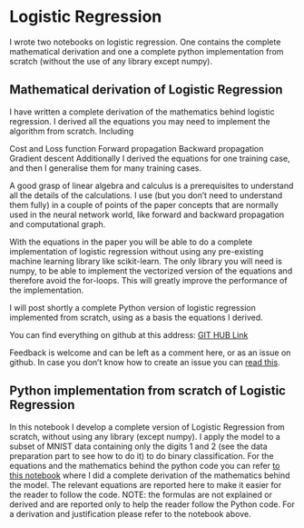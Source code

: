 # Logistic Regression

I wrote two notebooks on logistic regression. One contains the complete
mathematical derivation and one a complete python implementation
from scratch (without the use of any library except numpy).

## Mathematical derivation of Logistic Regression

I have written a complete derivation of the mathematics behind logistic regression. I derived all the equations you may need to implement the algorithm from scratch. Including

Cost and Loss function 
Forward propagation
Backward propagation
Gradient descent
Additionally I derived the equations for one training case, and then I generalise them for many training cases.

A good grasp of linear algebra and calculus is a prerequisites to understand all the details of the calculations. I use (but you don’t need to understand them fully) in a couple of points of the paper concepts that are normally used in the neural network world, like forward and backward propagation and computational graph.

With the equations in the paper you will be able to do a complete implementation of logistic regression without using any pre-existing machine learning library like scikit-learn. The only library you will need is numpy, to be able to implement the vectorized version of the equations and therefore avoid the for-loops. This will greatly improve the performance of the implementation.

I will post shortly a complete Python version of logistic regression implemented from scratch, using as a basis the equations I derived.

You can find everything on github at this address: [GIT HUB Link](https://github.com/michelucci/Logistic-Regression-Explained/blob/master/Logistic%20Regression%20from%20scratch.ipynb)

Feedback is welcome and can be left as a comment here, or as an issue on github. In case you don’t know how to create an issue you can [read this](https://help.github.com/articles/creating-an-issue/).

## Python implementation from scratch of Logistic Regression

In this notebook I develop a complete version of Logistic Regression from scratch, without using any library (except numpy). I apply the model to a subset of MNIST data containing only the digits 1 and 2 (see the data preparation part to see how to do it) to do binary classification. For the equations and the mathematics behind the python code you can refer [to this notebook](http://localhost:8888/notebooks/Documents/Data%20Science/Projects/Logistic-Regression-Explained/Logistic%20Regression%20from%20scratch.ipynb#) where I did a complete derivation of the mathematics behind the model. The relevant equations are reported here to make it easier for the reader to follow the code.
NOTE: the formulas are not explained or derived and are reported only to help the reader follow the Python code. For a derivation and justification please refer to the notebook above.
